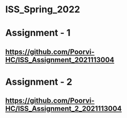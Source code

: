 # ISS_Spring_2022

# Assignment - 1
## https://github.com/Poorvi-HC/ISS_Assignment_2021113004

# Assignment - 2
## https://github.com/Poorvi-HC/ISS_Assignment_2_2021113004
